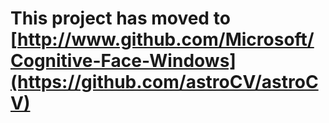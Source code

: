 **This project has moved to [http://www.github.com/Microsoft/Cognitive-Face-Windows](https://github.com/astroCV/astroCV)**
==================
